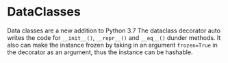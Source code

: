 # DataClasses

Data classes are a new addition to Python 3.7 The dataclass decorator
auto writes the code for `__init__()`, `__repr__()` and `__eq__()`
dunder methods. It also can make the instance frozen by taking in an
argument `frozen=True` in the decorator as an argument, thus the
instance can be hashable.